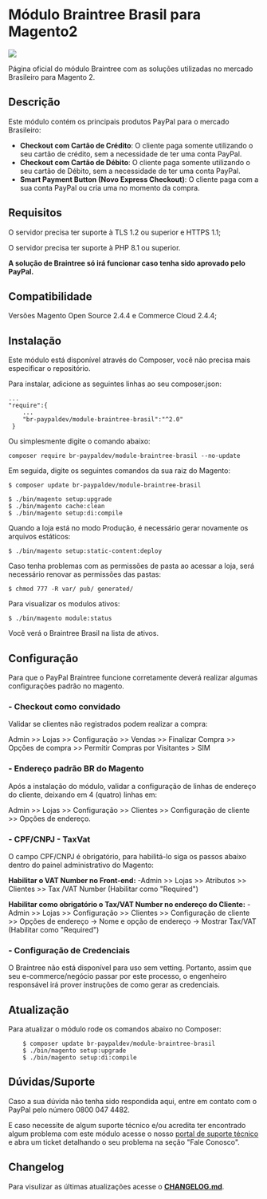 # Módulo Braintree Brasil para Magento2
![](https://raw.githubusercontent.com/wiki/paypal/PayPal-PHP-SDK/images/homepage.jpg)

Página oficial do módulo Braintree com as soluções utilizadas no mercado Brasileiro para Magento 2.

## Descrição

Este módulo contém os principais produtos PayPal para o mercado Brasileiro:
- **Checkout com Cartão de Crédito**: O cliente paga somente utilizando o seu cartão de crédito, sem a necessidade de ter uma conta PayPal.
- **Checkout com Cartão de Débito**: O cliente paga somente utilizando o seu cartão de Débito, sem a necessidade de ter uma conta PayPal.
- **Smart Payment Button (Novo Express Checkout)**: O cliente paga com a sua conta PayPal ou cria uma no momento da compra.

## Requisitos

O servidor precisa ter suporte à TLS 1.2 ou superior e HTTPS 1.1;

O servidor precisa ter suporte à PHP 8.1 ou superior.

**A solução de Braintree só irá funcionar caso tenha sido aprovado pelo PayPal.**

## Compatibilidade

Versões Magento Open Source 2.4.4 e Commerce Cloud 2.4.4;

## Instalação

Este módulo está disponível através do Composer, você não precisa mais especificar o repositório.

Para instalar, adicione as seguintes linhas ao seu composer.json:

```
...
"require":{
    ...
    "br-paypaldev/module-braintree-brasil":"^2.0"
 }
```
Ou simplesmente digite  o comando abaixo:
```
composer require br-paypaldev/module-braintree-brasil --no-update

```

Em seguida, digite os seguintes comandos da sua raiz do Magento:

```
$ composer update br-paypaldev/module-braintree-brasil

$ ./bin/magento setup:upgrade
$ ./bin/magento cache:clean
$ ./bin/magento setup:di:compile
```

Quando a loja está no modo Produção, é necessário gerar novamente os arquivos estáticos:

```
$ ./bin/magento setup:static-content:deploy
```

Caso tenha problemas com as permissões de pasta ao acessar a loja, será necessário renovar as permissões das pastas:

```
$ chmod 777 -R var/ pub/ generated/
```

Para visualizar os modulos ativos:
```
$ ./bin/magento module:status
```
Você verá o Braintree Brasil na lista de ativos.

## Configuração

Para que o PayPal Braintree funcione corretamente deverá realizar algumas configurações padrão no magento.

### - Checkout como convidado

Validar se clientes não registrados podem realizar a compra:

Admin >> Lojas >> Configuração >> Vendas >> Finalizar Compra >> Opções de compra >> Permitir Compras por Visitantes > SIM

### - Endereço padrão BR do Magento

Após a instalação do módulo, validar a configuração de linhas de endereço do cliente, deixando em 4 (quatro) linhas em:

 Admin >> Lojas >> Configuração >> Clientes >> Configuração de cliente >> Opções de endereço.


### - CPF/CNPJ - TaxVat
O campo CPF/CNPJ é obrigatório, para habilitá-lo siga os passos abaixo dentro do painel administrativo do Magento:

**Habilitar o VAT Number no Front-end:**
-Admin >> Lojas >> Atributos >> Clientes >> Tax /VAT Number (Habilitar como "Required")

**Habilitar como obrigatório o Tax/VAT Number no endereço do Cliente:**
-Admin >> Lojas >> Configuração >> Clientes >> Configuração de cliente >> Opções de endereço -> Nome e opção de endereço -> Mostrar Tax/VAT (Habilitar como "Required")


### - Configuração de Credenciais

O Braintree não está disponível para uso sem vetting. Portanto, assim que seu e-commerce/negócio passar por este processo, o engenheiro responsável irá prover instruções de como gerar as credenciais.

## Atualização

Para atualizar o módulo rode os comandos abaixo no Composer:

```
    $ composer update br-paypaldev/module-braintree-brasil
    $ ./bin/magento setup:upgrade
    $ ./bin/magento setup:di:compile
```

## Dúvidas/Suporte

Caso a sua dúvida não tenha sido respondida aqui, entre em contato com o PayPal pelo número 0800 047 4482.

E caso necessite de algum suporte técnico e/ou acredita ter encontrado algum problema com este módulo acesse o nosso [portal de suporte técnico](https://www.paypal-support.com/s/?language=pt_BR) e abra um ticket detalhando o seu problema na seção "Fale Conosco".

## Changelog

Para visulizar as últimas atualizações acesse o [**CHANGELOG.md**](CHANGELOG.md).
